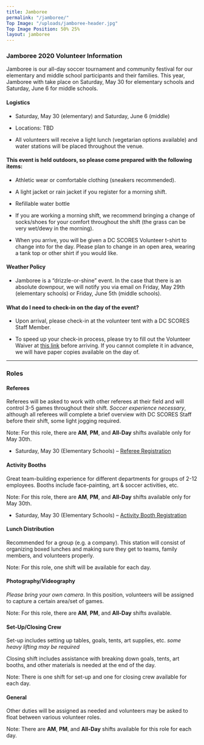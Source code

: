 ```yaml
---
title: Jamboree
permalink: "/jamboree/"
Top Image: "/uploads/jamboree-header.jpg"
Top Image Position: 50% 25%
layout: jamboree
---
```


### Jamboree 2020 Volunteer Information

Jamboree is our all-day soccer tournament and community festival for our elementary and middle school participants and their families. This year, Jamboree with take place on Saturday, May 30 for elementary schools and Saturday, June 6 for middle schools.

#### Logistics

* Saturday, May 30 (elementary) and Saturday, June 6 (middle)

* Locations: TBD

* All volunteers will receive a light lunch (vegetarian options available) and water stations will be placed throughout the venue.

#### This event is held outdoors, so please come prepared with the following items:

* Athletic wear or comfortable clothing (sneakers recommended).

* A light jacket or rain jacket if you register for a morning shift.

* Refillable water bottle

* If you are working a morning shift, we recommend bringing a change of socks/shoes for your comfort throughout the shift (the grass can be very wet/dewy in the morning).

* When you arrive, you will be given a DC SCORES Volunteer t-shirt to change into for the day. Please plan to change in an open area, wearing a tank top or other shirt if you would like.

#### Weather Policy

* Jamboree is a “drizzle-or-shine” event. In the case that there is an absolute downpour, we will notify you via email on Friday, May 29th (elementary schools) or Friday, June 5th (middle schools).

#### What do I need to check-in on the day of the event?

* Upon arrival, please check-in at the volunteer tent with a DC SCORES Staff Member.

* To speed up your check-in process, please try to fill out the Volunteer Waiver at <a href="https://app.pandadoc.com/templates/NDg5ODgwODg4MDY1NjYyNzA4NDIzOTkxMjU5MjAzMDg1MDY2MTM4NjcwMDgzNjQ0NDIyMDExNzkwMDQ1MTc3MTg3MTAxODY3NjE0OTcwMTQxOTUyODg5OTQzODcxNjI1/embed#/templates/embed" target="_blank">this link</a> before arriving. If you cannot complete it in advance, we will have paper copies available on the day of.

---

### Roles

#### Referees

Referees will be asked to work with other referees at their field and will control 3-5 games throughout their shift. *Soccer experience necessary*, although all referees will complete a brief overview with DC SCORES Staff before their shift, some light jogging required.

Note: For this role, there are **AM**, **PM**, and **All-Day** shifts available only for May 30th.

* Saturday, May 30 (Elementary Schools) – [Referee Registration](http://scores.force.com/volunteer/GW_Volunteers__VolunteersJobListingFS?Calendar=1&volunteerShiftId=a0V2J00000Emgk8UAB&jobId=a0T2J00000mg8tgUAA&dtMonthFilter=2020-5-30%2012:30:0) 

#### Activity Booths

Great team-building experience for different departments for groups of 2-12 employees. Booths include face-painting, art & soccer activities, etc.

Note: For this role, there are **AM**, **PM**, and **All-Day** shifts available only for May 30th.

* Saturday, May 30 (Elementary Schools) – [Activity Booth Registration](http://scores.force.com/volunteer/GW_Volunteers__VolunteersJobListingFS?Calendar=1&volunteerShiftId=a0V2J00000EmgjPUAR&jobId=a0T2J00000mg8ruUAA&dtMonthFilter=2020-5-30%209:0:0)

#### Lunch Distribution

Recommended for a group (e.g. a company). This station will consist of organizing boxed lunches and making sure they get to teams, family members, and volunteers properly.

Note: For this role, one shift will be available for each day.

#### Photography/Videography

*Please bring your own camera*. In this position, volunteers will be assigned to capture a certain area/set of games.

Note: For this role, there are **AM**, **PM**, and **All-Day** shifts available.


#### Set-Up/Closing Crew

Set-up includes setting up tables, goals, tents, art supplies, etc. *some heavy lifting may be required*

Closing shift includes assistance with breaking down goals, tents, art booths, and other materials is needed at the end of the day.

Note: There is one shift for set-up and one for closing crew available for each day.

#### General

Other duties will be assigned as needed and volunteers may be asked to float between various volunteer roles.

Note: There are **AM**, **PM**, and **All-Day** shifts available for this role for each day.